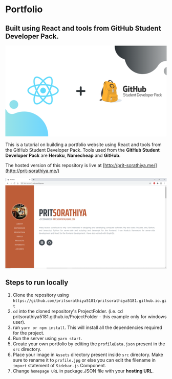 # Portfolio
## Built using React and tools from GitHub Student Developer Pack.

![Header Image](./github.png)

This is a tutorial on building a portfolio website using React and tools from the GitHub Student Developer Pack. Tools used from the **GitHub Student Developer Pack** are **Heroku**, **Namecheap** and **GitHub**.  

The hosted version of this repository is live at [http://prit-sorathiya.me/](http://prit-sorathiya.me/)

![landing page image](./home.png)

## Steps to run locally
1. Clone the repository using `https://github.com/pritsorathiya5181/pritsorathiya5181.github.io.git`
2. `cd` into the cloned repository's ProjectFolder. (i.e. cd pritsorathiya5181.github.io/ProjectFolder - this example only for windows user).
3. run `yarn or npm install`. This will install all the dependencies required for the project.
3. Run the server using `yarn start`.
4. Create your own portfolio by editing the `profileData.json` present in the `src` directory.
5. Place your image in `Assets` directory present inside `src` directory. Make sure to rename it to `profile.jpg` or else you can edit the filename in `import` statement of `Sidebar.js` Component.
6. Change `homepage URL` in package.JSON file with your **hosting URL**.
